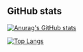 ## GitHub stats

[![Anurag's GitHub stats](https://github-readme-stats.vercel.app/api?username=yoopuipui)](https://github.com/anuraghazra/github-readme-stats)

[![Top Langs](https://github-readme-stats.vercel.app/api/top-langs/?username=yoopuipui)](https://github.com/anuraghazra/github-readme-stats)
